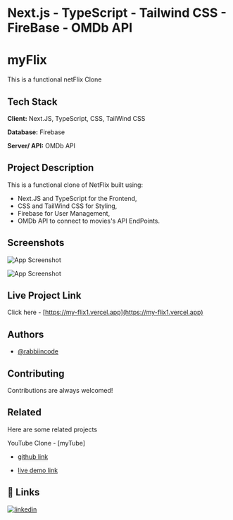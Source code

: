 # Next.js - TypeScript - Tailwind CSS - FireBase - OMDb API


# myFlix

This is a functional netFlix Clone
## Tech Stack

**Client:** Next.JS, TypeScript, CSS, TailWind CSS

**Database:** Firebase

**Server/ API:** OMDb API


## Project Description

This is a functional clone of NetFlix built using:

- Next.JS and TypeScript for the Frontend,
- CSS and TailWind CSS for Styling,
- Firebase for User Management,
- OMDb API to connect to movies's API EndPoints.


## Screenshots

![App Screenshot](https://firebasestorage.googleapis.com/v0/b/image-store-3e6e0.appspot.com/o/myFlix1.png?alt=media&token=22b2d7cb-45cb-49f7-affc-1a5f019f3ff3)

![App Screenshot](https://firebasestorage.googleapis.com/v0/b/image-store-3e6e0.appspot.com/o/myFlix2.png?alt=media&token=3e08e0d6-53d1-4fa1-8d13-8d6e51e62531)


## Live Project Link

Click here -
[https://my-flix1.vercel.app](https://my-flix1.vercel.app)
## Authors

- [@rabbiincode](https://github.com/rabbiincode)


## Contributing

Contributions are always welcomed!

## Related

Here are some related projects

YouTube Clone - [myTube]

- [github link](https://github.com/rabbiincode/myTube)

- [live demo link](https://awesomeclone.netlify.app)


## 🔗 Links
[![linkedin](https://img.shields.io/badge/linkedin-0A66C2?style=for-the-badge&logo=linkedin&logoColor=white)](www.linkedin.com/in/successisaiah)